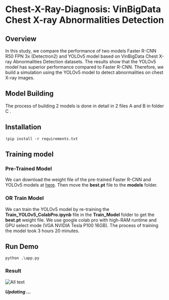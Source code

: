 # Chest-X-Ray-Diagnosis: VinBigData Chest X-ray Abnormalities Detection

## Overview
In this study, we compare the performance of two models Faster R-CNN R50 FPN 3x (Detectron2) and YOLOv5 model based on VinBigData Chest X-ray Abnormalities Detection datasets. The results show that the YOLOv5 model has superior performance compared to Faster R-CNN. Therefore, we build a simulation using the YOLOv5 model to detect abnormalities on chest X-ray images.

## Model Building
The process of building 2 models is done in detail in 2 files A and B in folder C .


## Installation
```!pip install -r requirements.txt```

## Training model

### Pre-Trained Model
We can download the weight file of the pre-trained Faster R-CNN and YOLOv5 models at [here](https://drive.google.com/drive/u/2/folders/1QdM5d4I33AhSAIkcMASns4DEIgHTHJjS). Then move the **best.pt** file to the **models** folder.

### OR Train Model
We can train the YOLOv5 model by re-training the **Train_YOLOv5_ColabPro.ipynb** file in the **Train_Model** folder to get the **best.pt** weight file. We use google colab pro with high-RAM runtime and GPU select mode (VGA NVIDIA Tesla P100 16GB). The process of training the model took 3 hours 20 minutes.

## Run Demo
 ```python .\app.py```
 
### Result

 ![All text](templates/demo.PNG)
 
 
 ***Updating ...***
